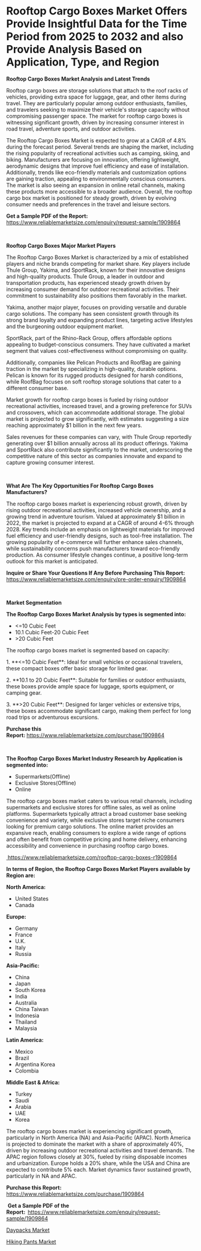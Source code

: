 <p><h1>Rooftop Cargo Boxes Market Offers Provide Insightful Data for the Time Period from 2025 to 2032 and also Provide Analysis Based on Application, Type, and Region</h1></p><p><strong>Rooftop Cargo Boxes Market Analysis and Latest Trends</strong></p>
<p><p>Rooftop cargo boxes are storage solutions that attach to the roof racks of vehicles, providing extra space for luggage, gear, and other items during travel. They are particularly popular among outdoor enthusiasts, families, and travelers seeking to maximize their vehicle's storage capacity without compromising passenger space. The market for rooftop cargo boxes is witnessing significant growth, driven by increasing consumer interest in road travel, adventure sports, and outdoor activities. </p><p>The Rooftop Cargo Boxes Market is expected to grow at a CAGR of 4.8% during the forecast period. Several trends are shaping the market, including the rising popularity of recreational activities such as camping, skiing, and biking. Manufacturers are focusing on innovation, offering lightweight, aerodynamic designs that improve fuel efficiency and ease of installation. Additionally, trends like eco-friendly materials and customization options are gaining traction, appealing to environmentally conscious consumers. The market is also seeing an expansion in online retail channels, making these products more accessible to a broader audience. Overall, the rooftop cargo box market is positioned for steady growth, driven by evolving consumer needs and preferences in the travel and leisure sectors.</p></p>
<p><strong>Get a Sample PDF of the Report:&nbsp;</strong> <a href="https://www.reliablemarketsize.com/enquiry/request-sample/1909864?utm_campaign=1103&utm_medium=2&utm_source=Github&utm_content=ia&utm_term=05042025&utm_id=rooftop-cargo-boxes">https://www.reliablemarketsize.com/enquiry/request-sample/1909864</a></p>
<p>&nbsp;</p>
<p><strong>Rooftop Cargo Boxes Major Market Players</strong></p>
<p><p>The Rooftop Cargo Boxes Market is characterized by a mix of established players and niche brands competing for market share. Key players include Thule Group, Yakima, and SportRack, known for their innovative designs and high-quality products. Thule Group, a leader in outdoor and transportation products, has experienced steady growth driven by increasing consumer demand for outdoor recreational activities. Their commitment to sustainability also positions them favorably in the market.</p><p>Yakima, another major player, focuses on providing versatile and durable cargo solutions. The company has seen consistent growth through its strong brand loyalty and expanding product lines, targeting active lifestyles and the burgeoning outdoor equipment market.</p><p>SportRack, part of the Rhino-Rack Group, offers affordable options appealing to budget-conscious consumers. They have cultivated a market segment that values cost-effectiveness without compromising on quality.</p><p>Additionally, companies like Pelican Products and RoofBag are gaining traction in the market by specializing in high-quality, durable options. Pelican is known for its rugged products designed for harsh conditions, while RoofBag focuses on soft rooftop storage solutions that cater to a different consumer base.</p><p>Market growth for rooftop cargo boxes is fueled by rising outdoor recreational activities, increased travel, and a growing preference for SUVs and crossovers, which can accommodate additional storage. The global market is projected to grow significantly, with estimates suggesting a size reaching approximately $1 billion in the next few years.</p><p>Sales revenues for these companies can vary, with Thule Group reportedly generating over $1 billion annually across all its product offerings. Yakima and SportRack also contribute significantly to the market, underscoring the competitive nature of this sector as companies innovate and expand to capture growing consumer interest.</p></p>
<p>&nbsp;</p>
<p><strong>What Are The Key Opportunities For Rooftop Cargo Boxes Manufacturers?</strong></p>
<p><p>The rooftop cargo boxes market is experiencing robust growth, driven by rising outdoor recreational activities, increased vehicle ownership, and a growing trend in adventure tourism. Valued at approximately $1 billion in 2022, the market is projected to expand at a CAGR of around 4-6% through 2028. Key trends include an emphasis on lightweight materials for improved fuel efficiency and user-friendly designs, such as tool-free installation. The growing popularity of e-commerce will further enhance sales channels, while sustainability concerns push manufacturers toward eco-friendly production. As consumer lifestyle changes continue, a positive long-term outlook for this market is anticipated.</p></p>
<p><strong>Inquire or Share Your Questions If Any Before Purchasing This Report:</strong> <a href="https://www.reliablemarketsize.com/enquiry/pre-order-enquiry/1909864?utm_campaign=1103&utm_medium=2&utm_source=Github&utm_content=ia&utm_term=05042025&utm_id=rooftop-cargo-boxes">https://www.reliablemarketsize.com/enquiry/pre-order-enquiry/1909864</a></p>
<p>&nbsp;</p>
<p><strong>Market Segmentation</strong></p>
<p><strong>The Rooftop Cargo Boxes Market Analysis by types is segmented into:</strong></p>
<p><ul><li><=10 Cubic Feet</li><li>10.1 Cubic Feet-20 Cubic Feet</li><li>>20 Cubic Feet</li></ul></p>
<p><p>The rooftop cargo boxes market is segmented based on capacity: </p><p>1. **<=10 Cubic Feet**: Ideal for small vehicles or occasional travelers, these compact boxes offer basic storage for limited gear.</p><p>  </p><p>2. **10.1 to 20 Cubic Feet**: Suitable for families or outdoor enthusiasts, these boxes provide ample space for luggage, sports equipment, or camping gear.</p><p>3. **>20 Cubic Feet**: Designed for larger vehicles or extensive trips, these boxes accommodate significant cargo, making them perfect for long road trips or adventurous excursions.</p></p>
<p><strong>Purchase this Report:&nbsp;</strong><a href="https://www.reliablemarketsize.com/purchase/1909864?utm_campaign=1103&utm_medium=2&utm_source=Github&utm_content=ia&utm_term=05042025&utm_id=rooftop-cargo-boxes">https://www.reliablemarketsize.com/purchase/1909864</a></p>
<p>&nbsp;</p>
<p><strong>The Rooftop Cargo Boxes Market Industry Research by Application is segmented into:</strong></p>
<p><ul><li>Supermarkets(Offline)</li><li>Exclusive Stores(Offline)</li><li>Online</li></ul></p>
<p><p>The rooftop cargo boxes market caters to various retail channels, including supermarkets and exclusive stores for offline sales, as well as online platforms. Supermarkets typically attract a broad customer base seeking convenience and variety, while exclusive stores target niche consumers looking for premium cargo solutions. The online market provides an expansive reach, enabling consumers to explore a wide range of options and often benefit from competitive pricing and home delivery, enhancing accessibility and convenience in purchasing rooftop cargo boxes.</p></p>
<p><a href="https://www.reliablemarketsize.com/rooftop-cargo-boxes-r1909864?utm_campaign=1103&utm_medium=2&utm_source=Github&utm_content=ia&utm_term=05042025&utm_id=rooftop-cargo-boxes">&nbsp;https://www.reliablemarketsize.com/rooftop-cargo-boxes-r1909864</a></p>
<p><strong>In terms of Region, the Rooftop Cargo Boxes Market Players available by Region are:</strong></p>
<p>
    <p> <strong> North America: </strong>
        <ul>
            <li>United States</li>
            <li>Canada</li>
        </ul>
        </p> 
    <p> <strong> Europe: </strong>
        <ul>
            <li>Germany</li>
            <li>France</li>
            <li>U.K.</li>
            <li>Italy</li>
            <li>Russia</li>
        </ul>
        </p> 
    <p> <strong> Asia-Pacific: </strong>
        <ul>
            <li>China</li>
            <li>Japan</li>
            <li>South Korea</li>
            <li>India</li>
            <li>Australia</li>
            <li>China Taiwan</li>
            <li>Indonesia</li>
            <li>Thailand</li>
            <li>Malaysia</li>
        </ul>
        </p> 
    <p> <strong> Latin America: </strong>
        <ul>
            <li>Mexico</li>
            <li>Brazil</li>
            <li>Argentina Korea</li>
            <li>Colombia</li>
        </ul>
        </p> 
    <p> <strong> Middle East & Africa: </strong>
        <ul>
            <li>Turkey</li>
            <li>Saudi</li>
            <li>Arabia</li>
            <li>UAE</li>
            <li>Korea</li>
        </ul>
    </p>
    </p>
<p><p>The rooftop cargo boxes market is experiencing significant growth, particularly in North America (NA) and Asia-Pacific (APAC). North America is projected to dominate the market with a share of approximately 40%, driven by increasing outdoor recreational activities and travel demands. The APAC region follows closely at 30%, fueled by rising disposable incomes and urbanization. Europe holds a 20% share, while the USA and China are expected to contribute 5% each. Market dynamics favor sustained growth, particularly in NA and APAC.</p></p>
<p><strong>Purchase this Report: </strong><a href="https://www.reliablemarketsize.com/purchase/1909864?utm_campaign=1103&utm_medium=2&utm_source=Github&utm_content=ia&utm_term=05042025&utm_id=rooftop-cargo-boxes">https://www.reliablemarketsize.com/purchase/1909864</a></p>
<p>&nbsp;<strong>Get a Sample PDF of the Report:&nbsp;&nbsp;</strong><a href="https://www.reliablemarketsize.com/enquiry/request-sample/1909864?utm_campaign=1103&utm_medium=2&utm_source=Github&utm_content=ia&utm_term=05042025&utm_id=rooftop-cargo-boxes">https://www.reliablemarketsize.com/enquiry/request-sample/1909864</a></p>
<p><strong></strong></p>
<p><p><a href="https://github.com/gdfhhhj/Market-Research-Report-List-7/blob/main/daypacks-market.md?utm_campaign=1103&utm_medium=2&utm_source=Github&utm_content=ia&utm_term=05042025&utm_id=rooftop-cargo-boxes">Daypacks Market</a></p><p><a href="https://github.com/maikefelanc3/Market-Research-Report-List-1/blob/main/hiking-pants-market.md?utm_campaign=1103&utm_medium=2&utm_source=Github&utm_content=ia&utm_term=05042025&utm_id=rooftop-cargo-boxes">Hiking Pants Market</a></p></p>